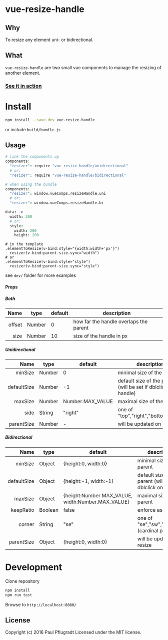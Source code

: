 # vue-resize-handle

## Why
To resize any element uni- or bidirectional.

## What
`vue-resize-handle` are two small vue components to manage the resizing of another element.

### [See it in action](https://paulpflug.github.io/vue-resize-handle)


# Install

```sh
npm install --save-dev vue-resize-handle
```
or include `build/bundle.js`

## Usage
```coffee
# link the components up
components:
  "resizer": require "vue-resize-handle/unidirectional"
  # or:
  "resizer": require "vue-resize-handle/bidirectional"

# when using the bundle
components:
  "resizer": window.vueComps.resizeHandle.uni
  # or:
  "resizer": window.vueComps.resizeHandle.bi

data: ->
  width: 200
  # or:
  style:
    width: 200
    height: 200
```
```jade
# in the template
.elementToResize(v-bind:style="{width:width+'px'}")
  resizer(v-bind:parent-size.sync="width")
# or
.elementToResize(v-bind:style="style")
  resizer(v-bind:parent-size.sync="style")
```
see `dev/` folder for more examples

#### Props
##### Both
| Name | type | default | description |
| ---:| --- | ---| --- |
| offset | Number | 0 | how far the handle overlaps the parent |
| size | Number | 10 | size of the handle in px |
##### Unidirectional
| Name | type | default | description |
| ---:| --- | ---| --- |
| minSize | Number | 0 | minimal size of the parent |
| defaultSize | Number | -1 | default size of the parent (will be set if dblclick on handle) |
| maxSize | Number | Number.MAX_VALUE | maximal size of the parent |
| side | String | "right" | one of "top","right","bottom","left" |
| parentSize | Number | - | will be updated on resize |
##### Bidirectional
| Name | type | default | description |
| ---:| --- | ---| --- |
| minSize | Object | {height:0, width:0} | minimal size of the parent |
| defaultSize | Object | {height:-1, width:-1}| default size of the parent (will be set if dblclick on handle) |
| maxSize | Object | {height:Number.MAX_VALUE, width:Number.MAX_VALUE} | maximal size of the parent |
| keepRatio | Boolean | false | enforce aspect ratio |
| corner | String | "se" | one of "se","sw","ne","nw" (cardinal points) |
| parentSize | Object | {height:0, width:0} | will be updated on resize |


# Development
Clone repository
```sh
npm install
npm run test
```
Browse to `http://localhost:8080/`

## License
Copyright (c) 2016 Paul Pflugradt
Licensed under the MIT license.
